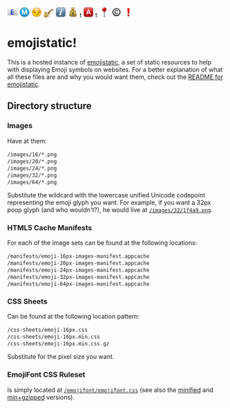 ---
---

![e](images/24/1f4e7.png)
![m](images/24/24c2.png)
![o](images/24/1f60f.png)
![j](images/24/1f3b7.png)
![i](images/24/2139.png)
![s](images/24/1f4b0.png)
t
![a](images/24/1f170.png)
t
![i](images/24/1f4cd.png)
![c](images/24/00a9.png)
![!](images/24/2757.png)

emojistatic!
============

This is a hosted instance of [emojistatic](https://github.com/mroth/emojistatic), a set of static resources to help with displaying Emoji symbols on websites.  For a better explanation of what all these files are and why you would want them, check out the [README for emojistatic](https://github.com/mroth/emojistatic/README.md).

Directory structure
-------------------

### Images
Have at them:

	/images/16/*.png
	/images/20/*.png
	/images/24/*.png
	/images/32/*.png
	/images/64/*.png
	
Substitute the wildcard with the lowercase unified Unicode codepoint representing the emoji glyph you want.  For example, if you want a 32px poop glyph (and who wouldn't?), he would live at [`/images/32/1f4a9.png`](/images/32/1f4a9.png).

### HTML5 Cache Manifests
For each of the image sets can be found at the following locations:

	/manifests/emoji-16px-images-manifest.appcache
	/manifests/emoji-20px-images-manifest.appcache
	/manifests/emoji-24px-images-manifest.appcache
	/manifests/emoji-32px-images-manifest.appcache
	/manifests/emoji-64px-images-manifest.appcache

### CSS Sheets
Can be found at the following location pattern:

	/css-sheets/emoji-16px.css
	/css-sheets/emoji-16px.min.css
	/css-sheets/emoji-16px.min.css.gz

Substitute for the pixel size you want.

### EmojiFont CSS Ruleset

Is simply located at [`/emojifont/emojifont.css`](/emojifont/emojifont.css) (see also the [minified](/emojifont/emojifont.min.css) and [min+gzipped](/emojifont/emojifont.min.css.gz) versions).